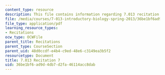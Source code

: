 ```yaml
---
content_type: resource
description: This file contains information regarding 7.013 recitation 7.
file: /media/courses/7-013-introductory-biology-spring-2013/36be1bf6ad9d4db7d2fa46114acc8dab_MIT7_013S12_Recitation_7.pdf
file_type: application/pdf
learning_resource_types:
- Recitations
ocw_type: OCWFile
parent_title: Recitations
parent_type: CourseSection
parent_uid: 48d0ccdf-e4b4-c9ed-48e6-c3149ea3b5f2
resourcetype: Document
title: 7.013 Recitation 7
uid: 36be1bf6-ad9d-4db7-d2fa-46114acc8dab
---
```

